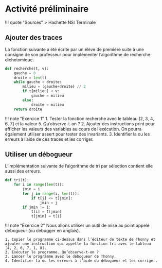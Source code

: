 # Activité préliminaire

!!! quote "Sources"
    > Hachette NSI Terminale

## Ajouter des traces

La fonction suivante a été écrite par un élève de première suite à une consigne de son professeur pour implémenter l’algorithme de recherche dichotomique.

```python
def recherche(t, v):
    gauche = 0
    droite = len(t)
    while gauche < droite:
        milieu = (gauche+droite) // 2
        if t[milieu] < v:
            gauche = milieu
        else:
            droite = milieu
    return droite
```

!!! note "Exercice 1"
    1. Tester la fonction recherche avec le tableau [2, 3, 4, 6, 7] et la valeur 5.
    Qu’observe-t-on ?
    2. Ajouter des instructions print pour afficher les valeurs des variables au cours de
    l’exécution. On pourra également utiliser assert pour tester des invariants.
    3. Identifier la ou les erreurs à l’aide de ces traces et les corriger.

## Utiliser un débogueur

L’implémentation suivante de l’algorithme de tri par sélection contient elle aussi des erreurs.

```python
def tri(t):
    for i in range(len(t)):
        jmin = i
        for j in range(i, len(t)):
            if t[j] <= t[jmin]:
                jmin = j
        if jmin != i:
            t[i] = t[jmin]
            t[jmin] = t[i]
```

!!! note "Exercice 2"
    Nous allons utiliser un outil de mise au point appelé débogueur (ou debugger en anglais).

    1. Copier le programme ci-dessus dans l’éditeur de texte de Thonny et ajouter une instruction qui appelle la fonction tri avec le tableau [4, 2, 6, 7, 1, 8].
    2. Exécuter le programme. Qu’observe-t-on ?
    3. Lancer le programme avec le débogueur de Thonny.
    4. Identifier la ou les erreurs à l’aide du débogueur et les corriger.